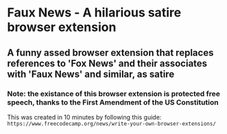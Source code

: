 # Faux News - A hilarious satire browser extension

## A funny assed browser extension that replaces references to 'Fox News' and their associates with 'Faux News' and similar, as satire

### Note: the existance of this browser extension is protected free speech, thanks to the First Amendment of the US Constitution

This was created in 10 minutes by following this guide: 
    `https://www.freecodecamp.org/news/write-your-own-browser-extensions/`
